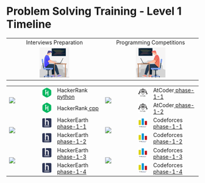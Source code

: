 # Problem Solving Training - Level 1 Timeline

<!-- <a href="/level-1/Timeline.md"><img width="100%" src="/logos/level-1-timeline.png"></img></a> -->

<table>
    <tbody>
        <tr>
<td align="center" width="50%">Interviews Preparation</td>
<td align="center" width="50%">Programming Competitions</td>
        </tr>
        <tr>
<td align="center" width="50%"><a href="/level-1/Timeline.md"><img src="/logos/type1.png" width="33%"></img></a></td>
<td align="center" width="50%"><a href="/level-1/Timeline.md"><img src="/logos/type2.png" width="33%"></img></a></td>
        </tr>
    </tbody>
</table>
<table>
    <tbody>
        <tr>
<td align="left" width="17%" rowspan=2><a href="/level-1/Timeline.md"><img src="https://github.com/cs-MohamedAyman/cs-MohamedAyman/blob/main/timeline/4-weeks.png"></img></a></td>
<td              width="8%"><a href="/level-1/hackerrank/python"><img src="/logos/hackerrank.png"></img></a></td>
<td align="left" width="25%">HackerRank<a href="/level-1/hackerrank/python"> python</a></td>
<td align="left" width="17%" rowspan=2><a href="/level-1/Timeline.md"><img src="https://github.com/cs-MohamedAyman/cs-MohamedAyman/blob/main/timeline/2-weeks.png"></img></a></td>
<td              width="8%"><a href="/level-1/atcoder/phase-1-1"><img src="/logos/atcoder.png"></img></a></td>
<td align="left" width="25%">AtCoder<a href="/level-1/atcoder/phase-1-1"> phase-1-1</a></td>
        </tr>
        <tr>
<td              width="8%"><a href="/level-1/hackerrank/cpp"><img src="/logos/hackerrank.png"></img></a></td>
<td align="left" width="15%">HackerRank<a href="/level-1/hackerrank/cpp"> cpp</a></td>
<td              width="8%"><a href="/level-1/atcoder/phase-1-2"><img src="/logos/atcoder.png"></img></a></td>
<td align="left" width="15%">AtCoder<a href="/level-1/atcoder/phase-1-2"> phase-1-2</a></td>
        </tr>
        <tr>
<td align="left" width="17%" rowspan=2><a href="/level-1/Timeline.md"><img src="https://github.com/cs-MohamedAyman/cs-MohamedAyman/blob/main/timeline/2-weeks.png"></img></a></td>
<td              width="8%"><a href="/level-1/hackerearth/phase-1-1"><img src="/logos/hackerearth.png"></img></a></td>
<td align="left" width="25%">HackerEarth<a href="/level-1/hackerearth/phase-1-1"> phase-1-1</a></td>
<td align="left" width="17%" rowspan=2><a href="/level-1/Timeline.md"><img src="https://github.com/cs-MohamedAyman/cs-MohamedAyman/blob/main/timeline/2-weeks.png"></img></a></td>
<td              width="8%"><a href="/level-1/codeforces/phase-1-1"><img src="/logos/codeforces.png"></img></a></td>
<td align="left" width="25%">Codeforces<a href="/level-1/codeforces/phase-1-1"> phase-1-1</a></td>
        </tr>
        <tr>
<td              width="8%"><a href="/level-1/hackerearth/phase-1-2"><img src="/logos/hackerearth.png"></img></a></td>
<td align="left" width="15%">HackerEarth<a href="/level-1/hackerearth/phase-1-2"> phase-1-2</a></td>
<td              width="8%"><a href="/level-1/codeforces/phase-1-2"><img src="/logos/codeforces.png"></img></a></td>
<td align="left" width="15%">Codeforces<a href="/level-1/codeforces/phase-1-2"> phase-1-2</a></td>
        </tr>
        <tr>
<td align="left" width="17%" rowspan=2><a href="/level-1/Timeline.md"><img src="https://github.com/cs-MohamedAyman/cs-MohamedAyman/blob/main/timeline/2-weeks.png"></img></a></td>
<td              width="8%"><a href="/level-1/hackerearth/phase-1-3"><img src="/logos/hackerearth.png"></img></a></td>
<td align="left" width="25%">HackerEarth<a href="/level-1/hackerearth/phase-1-3"> phase-1-3</a></td>
<td align="left" width="17%" rowspan=2><a href="/level-1/Timeline.md"><img src="https://github.com/cs-MohamedAyman/cs-MohamedAyman/blob/main/timeline/2-weeks.png"></img></a></td>
<td              width="8%"><a href="/level-1/codeforces/phase-1-3"><img src="/logos/codeforces.png"></img></a></td>
<td align="left" width="25%">Codeforces<a href="/level-1/codeforces/phase-1-3"> phase-1-3</a></td>
        </tr>
        <tr>
<td              width="8%"><a href="/level-1/hackerearth/phase-1-4"><img src="/logos/hackerearth.png"></img></a></td>
<td align="left" width="15%">HackerEarth<a href="/level-1/hackerearth/phase-1-4"> phase-1-4</a></td>
<td              width="8%"><a href="/level-1/codeforces/phase-1-4"><img src="/logos/codeforces.png"></img></a></td>
<td align="left" width="15%">Codeforces<a href="/level-1/codeforces/phase-1-4"> phase-1-4</a></td>
        </tr>
    </tbody>
</table>
